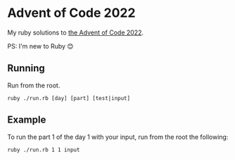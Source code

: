 # Advent of Code 2022

My ruby solutions to [the Advent of Code 2022](https://adventofcode.com/2022).

PS: I'm new to Ruby 😊

## Running
Run from the root.

```
ruby ./run.rb [day] [part] [test|input]
```

## Example
To run the part 1 of the day 1 with your input, run from the root the following:
```
ruby ./run.rb 1 1 input
```
